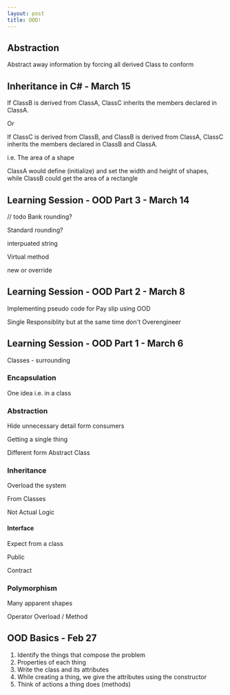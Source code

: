```yaml
---
layout: post
title: OOD!
---
```

## Abstraction
Abstract away information by forcing all derived Class to conform

## Inheritance in C# - March 15
If ClassB is derived from ClassA, ClassC inherits the members declared in ClassA.

Or

If ClassC is derived from ClassB, and ClassB is derived from ClassA, ClassC inherits the members declared in ClassB and ClassA.

i.e. The area of a shape

ClassA would define (initialize) and set the width and height of shapes, while ClassB could get the area of a rectangle

## Learning Session - OOD Part 3 - March 14
// todo
Bank rounding? 

Standard rounding?

interpuated string

Virtual method

new or override


## Learning Session - OOD Part 2 - March 8 
Implementing pseudo code for Pay slip using OOD

Single Responsiblity but at the same time don't Overengineer

## Learning Session - OOD Part 1 - March 6
Classes - surrounding 

### Encapsulation
One idea i.e. in a class

### Abstraction
Hide unnecessary detail form consumers

Getting a single thing

Different form Abstract Class

### Inheritance
Overload the system 

From Classes

Not Actual Logic

#### Interface
Expect from a class

Public

Contract

### Polymorphism
Many apparent shapes

Operator Overload / Method

## OOD Basics - Feb 27
1. Identify the things that compose the problem
2. Properties of each thing
3. Write the class and its attributes
4. While creating a thing, we give the attributes using the constructor
5. Think of actions a thing does (methods)
